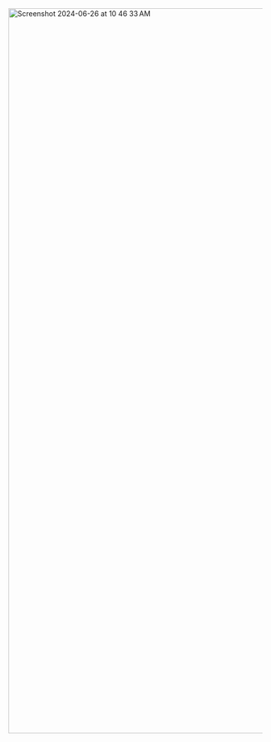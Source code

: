 
<img width="1440" alt="Screenshot 2024-06-26 at 10 46 33 AM" src="https://github.com/lara-jsc/Web-based-Grading-System/assets/161334888/6c353888-0aa5-4b79-a632-9d81d8c37a20">
